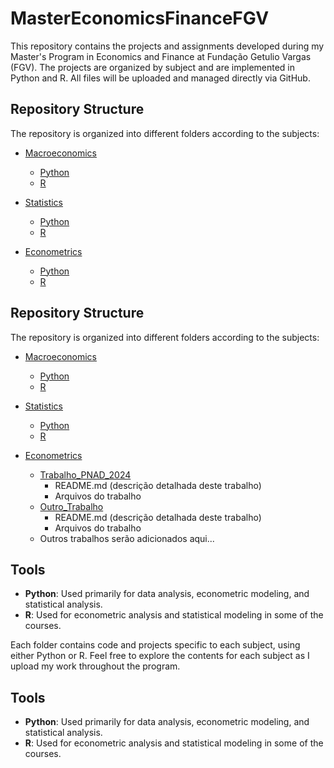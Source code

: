 
# MasterEconomicsFinanceFGV

This repository contains the projects and assignments developed during my Master's Program in Economics and Finance at Fundação Getulio Vargas (FGV). The projects are organized by subject and are implemented in Python and R. All files will be uploaded and managed directly via GitHub.

## Repository Structure

The repository is organized into different folders according to the subjects:

- [Macroeconomics](./Macroeconomics)
  - [Python](./Macroeconomics/Python)
  - [R](./Macroeconomics/R)
  
- [Statistics](./Statistics)
  - [Python](./Statistics/Python)
  - [R](./Statistics/R)

- [Econometrics](./Econometrics)
  - [Python](./Econometrics/Python)
  - [R](./Econometrics/R)


## Repository Structure

The repository is organized into different folders according to the subjects:

- [Macroeconomics](./Macroeconomics)
  - [Python](./Macroeconomics/Python)
  - [R](./Macroeconomics/R)
  
- [Statistics](./Statistics)
  - [Python](./Statistics/Python)
  - [R](./Statistics/R)

- [Econometrics](./Econometrics)
  - [Trabalho_PNAD_2024](./Econometrics/Trabalho_PNAD_2024)
    - README.md (descrição detalhada deste trabalho)
    - Arquivos do trabalho
  - [Outro_Trabalho](./Econometrics/Outro_Trabalho)
    - README.md (descrição detalhada deste trabalho)
    - Arquivos do trabalho
  - Outros trabalhos serão adicionados aqui...



## Tools

- **Python**: Used primarily for data analysis, econometric modeling, and statistical analysis.
- **R**: Used for econometric analysis and statistical modeling in some of the courses.



Each folder contains code and projects specific to each subject, using either Python or R. Feel free to explore the contents for each subject as I upload my work throughout the program.

## Tools

- **Python**: Used primarily for data analysis, econometric modeling, and statistical analysis.
- **R**: Used for econometric analysis and statistical modeling in some of the courses.

